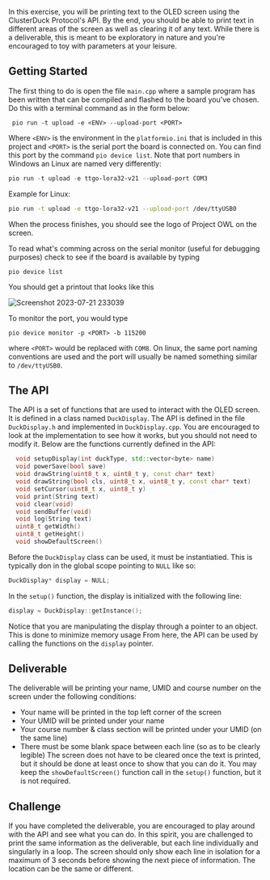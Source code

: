 In this exercise, you will be printing text to the OLED screen using the ClusterDuck Protocol's API. By the end, you should be able to print text in different areas of the screen as well as clearing it of any text. While there is a deliverable, this is meant to be exploratory in nature and you're encouraged to toy with parameters at your leisure.
## Getting Started
The first thing to do is open the file `main.cpp` where a sample program has been written that can be compiled and flashed to the board you've chosen. Do this with a terminal command as in the form below:
```
 pio run -t upload -e <ENV> --upload-port <PORT>
```
Where `<ENV>` is the environment in the `platformio.ini` that is included in this project and `<PORT>` is the serial port the board is connected on. You can find this port by the command `pio device list`. Note that port numbers in Windows an Linux are named very differently:
```PowerShell
pio run -t upload -e ttgo-lora32-v21 --upload-port COM3
```
Example for Linux:
```sh
pio run -t upload -e ttgo-lora32-v21 --upload-port /dev/ttyUSB0
```
When the process finishes, you should see the logo of Project OWL on the screen. 

To read what's comming across on the serial monitor (useful for debugging purposes) check to see if the board is available by typing
```
pio device list
```
You should get a printout that looks like this

![Screenshot 2023-07-21 233039](https://github.com/BrentonPoke/LoRaBoardDisplay/assets/6861851/88d57735-cd35-4cb0-a75e-d56062d667f4)

To monitor the port, you would type
```
pio device monitor -p <PORT> -b 115200
```
where `<PORT>` would be replaced with `COM8`. On linux, the same port naming conventions are used and the port will usually be named something similar to `/dev/ttyUSB0`.
## The API

The API is a set of functions that are used to interact with the OLED screen. It is defined in a class named `DuckDisplay`.
The API is defined in the file `DuckDisplay.h` and implemented in `DuckDisplay.cpp`. You are encouraged to look at the implementation to see how it works, but you should not need to modify it.
Below are the functions currently defined in the API:
```cpp
  void setupDisplay(int duckType, std::vector<byte> name)
  void powerSave(bool save)
  void drawString(uint8_t x, uint8_t y, const char* text)
  void drawString(bool cls, uint8_t x, uint8_t y, const char* text)
  void setCursor(uint8_t x, uint8_t y)
  void print(String text)
  void clear(void)
  void sendBuffer(void)
  void log(String text)
  uint8_t getWidth()
  uint8_t getHeight()
  void showDefaultScreen()
```
Before the `DuckDisplay` class can be used, it must be instantiatied. This is typically don in the global scope pointing to `NULL` like so:
```cpp
DuckDisplay* display = NULL;
```
In the `setup()` function, the display is initialized with the following line:
```cpp
display = DuckDisplay::getInstance();
```
Notice that you are manipulating the display through a pointer to an object. This is done to minimize memory usage From here, the API can be used by calling the functions on the `display` pointer.
## Deliverable
The deliverable will be printing your name, UMID and course number on the screen under the following conditions:
* Your name will be printed in the top left corner of the screen
* Your UMID will be printed under your name
* Your course number & class section will be printed under your UMID (on the same line)
* There must be some blank space between each line (so as to be clearly legible)
The screen does not have to be cleared once the text is printed, but it should be done at least once to show that you can do it.
You may keep the `showDefaultScreen()` function call in the `setup()` function, but it is not required.
## Challenge
If you have completed the deliverable, you are encouraged to play around with the API and see what you can do.
In this spirit, you are challenged to print the same information as the deliverable, but each line individually and singularly in a loop.
The screen should only show each line in isolation for a maximum of 3 seconds before showing the next piece of information. The location can be the same or different.
